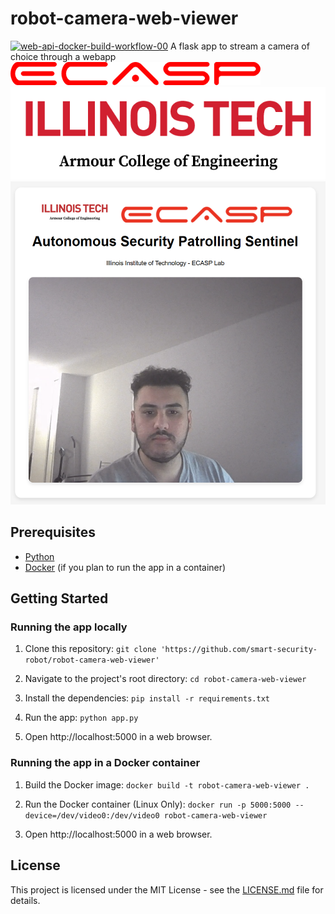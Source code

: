 # robot-camera-web-viewer
[![web-api-docker-build-workflow-00](https://github.com/smart-security-robot/robot-camera-web-viewer/actions/workflows/docker-image.yml/badge.svg)](https://github.com/smart-security-robot/robot-camera-web-viewer/actions/workflows/docker-image.yml)
A flask app to stream a camera of choice through a webapp
![Webapp Screenshot](./static/ecasp_logo.png)
![Webapp Screenshot](./static/iit_logo.png)
![Webapp Screenshot](./static/webapp_screenshot.png)

## Prerequisites

- [Python](https://www.python.org/downloads/)
- [Docker](https://www.docker.com/get-started) (if you plan to run the app in a container)

## Getting Started

### Running the app locally

1. Clone this repository:
        ```
        git clone 'https://github.com/smart-security-robot/robot-camera-web-viewer'
        ```

2. Navigate to the project's root directory:
        ```
        cd robot-camera-web-viewer
        ```

3. Install the dependencies:
        ```
        pip install -r requirements.txt
        ```

4. Run the app:
        ```
        python app.py
        ```

5. Open http://localhost:5000 in a web browser.

### Running the app in a Docker container

1. Build the Docker image:
        ```
        docker build -t robot-camera-web-viewer .
        ```

2. Run the Docker container (Linux Only):
        ```
        docker run -p 5000:5000 --device=/dev/video0:/dev/video0 robot-camera-web-viewer
        ```

3. Open http://localhost:5000 in a web browser.


## License

This project is licensed under the MIT License - see the [LICENSE.md](LICENSE.md) file for details.
